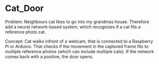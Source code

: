 # Cat_Door
Problem:
Neighbours cat likes to go into my grandmas house. Therefore add a neural network-based system, which recognizes if a cat fits a reference photo cat.

Concept:
Cat walks infront of a webcam, that is connected to a Raspberry Pi or Arduino. That checks if the movement in the captured frame fits to multiple reference photos (which can include multiple cats). If the network comes back with a positive, the door opens.
